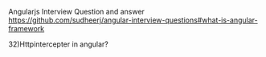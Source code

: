 

Angularjs Interview Question and answer
https://github.com/sudheerj/angular-interview-questions#what-is-angular-framework


32)Httpintercepter in angular?